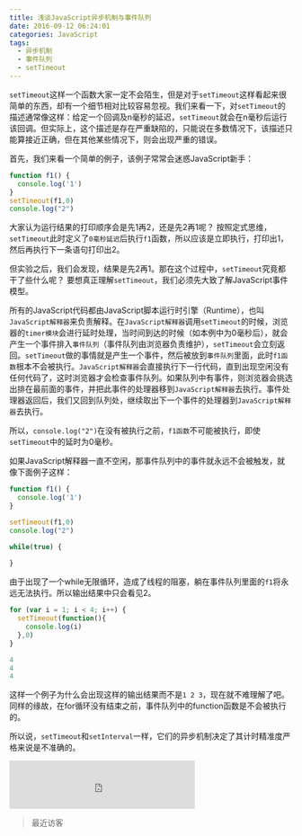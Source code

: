```yaml
---
title: 浅谈JavaScript异步机制与事件队列
date: 2016-09-12 06:24:01
categories: JavaScript
tags: 
  - 异步机制
  - 事件队列
  - setTimeout
---
```

`setTimeout`这样一个函数大家一定不会陌生，但是对于`setTimeout`这样看起来很简单的东西，却有一个细节相对比较容易忽视。我们来看一下，对`setTimeout`的描述通常像这样：给定一个回调及n毫秒的延迟，`setTimeout`就会在n毫秒后运行该回调。但实际上，这个描述是存在严重缺陷的，只能说在多数情况下，该描述只能算接近正确，但在其他某些情况下，则会出现严重的错误。
<!--more-->
首先，我们来看一个简单的例子，该例子常常会迷惑JavaScript新手：

```javascript
function f1() {
  console.log('1')
}
setTimeout(f1,0)
console.log("2")
```

大家认为运行结果的打印顺序会是先1再2，还是先2再1呢？
按照定式思维，`setTimeout`此时定义了`0毫秒延迟`后执行`f1`函数，所以应该是立即执行，打印出1，然后再执行下一条语句打印出2。

但实验之后，我们会发现，结果是先2再1。那在这个过程中，`setTimeout`究竟都干了些什么呢？
要想真正理解`setTimeout`，我们必须先大致了解JavaScript事件模型。

所有的JavaScript代码都由JavaScript脚本运行时引擎（Runtime），也叫`JavaScript解释器`来负责解释。在`JavaScript解释器`调用`setTimeout`的时候，浏览器的`timer模块`会进行延时处理，当时间到达的时候（如本例中为0毫秒后），就会产生一个事件排入`事件队列`（事件队列由浏览器负责维护），`setTimeout`会立刻返回。`setTimeout`做的事情就是产生一个事件，然后被放到`事件队列`里面，此时`f1函数`根本不会被执行。`JavaScript解释器`会直接执行下一行代码，直到出现空闲没有任何代码了，这时浏览器才会检查事件队列。如果队列中有事件，则浏览器会挑选出排在最前面的事件，并把此事件的处理器移到`JavaScript解释器`去执行。事件处理器返回后，我们又回到队列处，继续取出下一个事件的处理器到`JavaScript解释器`去执行。

所以，`console.log("2")`在没有被执行之前，`f1函数`不可能被执行，即使`setTimeout`中的延时为0毫秒。

如果JavaScript解释器一直不空闲，那事件队列中的事件就永远不会被触发，就像下面例子这样：
```javascript
function f1() {
  console.log('1')
}

setTimeout(f1,0)
console.log("2")

while(true) {
  
}
```

由于出现了一个while无限循环，造成了线程的阻塞，躺在事件队列里面的`f1`将永远无法执行。所以输出结果中只会看见2。

```javascript
for (var i = 1; i < 4; i++) {
  setTimeout(function(){
    console.log(i)
  },0)
}

4
4
4
```

这样一个例子为什么会出现这样的输出结果而不是`1 2 3`，现在就不难理解了吧。同样的缘故，在for循环没有结束之前，事件队列中的function函数是不会被执行的。

所以说，`setTimeout`和`setInterval`一样，它们的异步机制决定了其计时精准度严格来说是不准确的。
<iframe frameborder="no" border="0" marginwidth="0" marginheight="0" width=330 height=86 src="http://music.163.com/outchain/player?type=2&id=426852063&auto=1&height=66"></iframe>

>最近访客

<div class="ds-recent-visitors" data-num-items="28" data-avatar-size="42" id="ds-recent-visitors"></div>
<br>